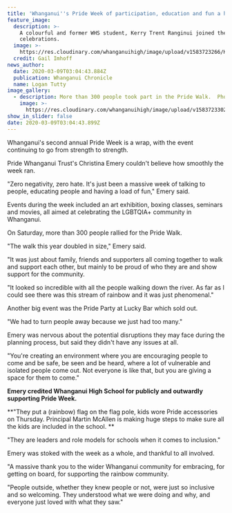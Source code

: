 ```yaml
---
title: 'Whanganui''s Pride Week of participation, education and fun a huge success'
feature_image:
  description: >-
    A colourful and former WHS student, Kerry Trent Ranginui joined the
    celebrations.
  image: >-
    https://res.cloudinary.com/whanganuihigh/image/upload/v1583723266/Kerry_Ranginui._Chron_9.3.20.jpg
  credit: Gail Imhoff
news_author:
  date: 2020-03-09T03:04:43.884Z
  publication: Whanganui Chronicle
  name: Logan Tutty
image_gallery:
  - description: More than 300 people took part in the Pride Walk.  Photo / Ange Hope.
    image: >-
      https://res.cloudinary.com/whanganuihigh/image/upload/v1583723302/Chron_9.3.20_crowd.jpg
show_in_slider: false
date: 2020-03-09T03:04:43.899Z
---
```

Whanganui's second annual Pride Week is a wrap, with the event continuing to go from strength to strength.

Pride Whanganui Trust's Christina Emery couldn't believe how smoothly the week ran.

"Zero negativity, zero hate. It's just been a massive week of talking to people, educating people and having a load of fun," Emery said.

Events during the week included an art exhibition, boxing classes, seminars and movies, all aimed at celebrating the LGBTQIA+ community in Whanganui.

On Saturday, more than 300 people rallied for the Pride Walk.

"The walk this year doubled in size," Emery said.

"It was just about family, friends and supporters all coming together to walk and support each other, but mainly to be proud of who they are and show support for the community.

"It looked so incredible with all the people walking down the river. As far as I could see there was this stream of rainbow and it was just phenomenal."

Another big event was the Pride Party at Lucky Bar which sold out.

"We had to turn people away because we just had too many."

Emery was nervous about the potential disruptions they may face during the planning process, but said they didn't have any issues at all.

"You're creating an environment where you are encouraging people to come and be safe, be seen and be heard, where a lot of vulnerable and isolated people come out. Not everyone is like that, but you are giving a space for them to come."

**Emery credited Whanganui High School for publicly and outwardly supporting Pride Week.**

**"They put a (rainbow) flag on the flag pole, kids wore Pride accessories on Thursday. Principal Martin McAllen is making huge steps to make sure all the kids are included in the school.**

"They are leaders and role models for schools when it comes to inclusion."

Emery was stoked with the week as a whole, and thankful to all involved.

"A massive thank you to the wider Whanganui community for embracing, for getting on board, for supporting the rainbow community.

"People outside, whether they knew people or not, were just so inclusive and so welcoming. They understood what we were doing and why, and everyone just loved with what they saw."
